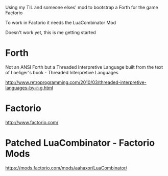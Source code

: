 Using my TIL and someone elses' mod to bootstrap a Forth for the game Factorio

To work in Factorio it needs the LuaCombinator Mod

Doesn't work yet, this is me getting started

Forth
=====

Not an ANSI Forth but a Threaded Interpretive Language built from the text of Loeliger's book - Threaded Interpretive Languages 

http://www.retroprogramming.com/2010/03/threaded-interpretive-languages-by-r-g.html


Factorio
========

http://www.factorio.com/

Patched LuaCombinator - Factorio Mods
=====================================

https://mods.factorio.com/mods/aahaxor/LuaCombinator/